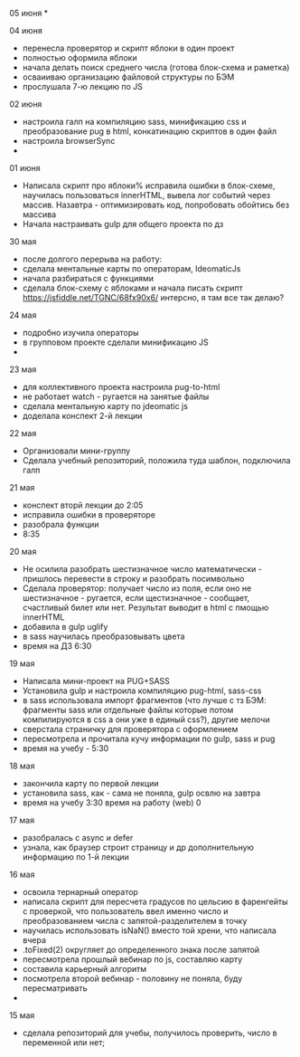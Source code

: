 05 июня
*

04 июня
* перенесла проверятор и скрипт яблоки в один проект
* полностью оформила яблоки
* начала делать поиск среднего числа (готова блок-схема и раметка)
* осваииваю организацию файловой структуры по БЭМ
* прослушала 7-ю лекцию по JS

02 июня
* настроила галп на компиляцию sass, минификацию css и преобразование pug в html, конкатинацию скриптов в один файл
* настроила browserSync
* 

01 июня
* Написала скрипт про яблоки% исправила ошибки в блок-схеме, научилась пользоваться innerHTML, вывела лог событий через массив. Назавтра - оптимизировать код, попробовать обойтись без массива
* Начала настраивать gulp для общего проекта по дз


30 мая
* после долгого перерыва на работу:
* сделала ментальные карты по операторам, IdeomaticJs
* начала разбираться с функциями
* сделала блок-схему с яблоками и начала писать скрипт https://jsfiddle.net/TGNC/68fx90x6/ интерсно, я там все так делаю?


24 мая
* подробно изучила операторы
* в групповом проекте сделали минификацию JS
*

23 мая
* для коллективного проекта настроила pug-to-html
* не работает watch - ругается на занятые файлы
* сделала ментальную карту по jdeomatic js
* доделала конспект 2-й лекции

22 мая
* Организовали мини-группу 
* Сделала учебный репозиторий, положила туда шаблон, подключила галп

21 мая
* конспект вторй лекции до 2:05
* исправила ошибки в проверяторе
* разобрала функции
* 8:35

20 мая
* Не осилила разобрать шестизначное число математически - пришлось перевести в строку и разобрать посимвольно
* Сделала проверятор: получает число из поля, если оно не шестизначное - ругается, если щестизначное - сообщает, счастливый билет или нет. Результат выводит в html с пмощью innerHTML
* добавила в gulp uglify
* в sass научилась преобразовывать цвета
* время на ДЗ 6:30

19 мая
* Написала мини-проект на PUG+SASS
* Установила gulp и настроила компиляцию pug-html, sass-css
* в sass использовала импорт фрагментов (что лучше с тз БЭМ: фрагменты sass или отдельные файлы которые потом компилируются в css а они уже в единый css?), другие мелочи
* сверстала страничку для проверятора с оформлением
* пересмотрела и прочитала кучу информации по gulp, sass и pug
* время на учебу - 5:30


18 мая
* закончила карту по первой лекции
* установила sass, как - сама не поняла, gulp освлю на завтра
* время на учебу 3:30 время на работу (web) 0

17 мая 
* разобралась с async и defer
* узнала, как браузер строит страницу и др дополнительную информацию по 1-й лекции

16 мая 
* освоила тернарный оператор
* написала скрипт для пересчета градусов по цельсию в фаренгейты с проверкой, что пользователь ввел именно число и преобразованием числа с запятой-разделителем в точку
* научилась использовать isNaN() вместо той хрени, что написала вчера
* .toFixed(2) округляет до определенного знака после запятой
* пересмотрела прошлый вебинар по js, составляю карту
* составила карьерный алгоритм
* посмотрела второй вебинар - половину не поняла, буду пересматривать
* 

15 мая
* сделала репозиторий для учебы, получилось проверить, число в переменной или нет;
